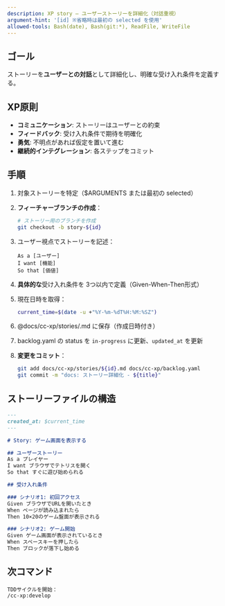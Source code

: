 ```yaml
---
description: XP story – ユーザーストーリーを詳細化（対話重視）
argument-hint: '[id] ※省略時は最初の selected を使用'
allowed-tools: Bash(date), Bash(git:*), ReadFile, WriteFile
---
```


## ゴール

ストーリーを**ユーザーとの対話**として詳細化し、明確な受け入れ条件を定義する。

## XP原則

- **コミュニケーション**: ストーリーはユーザーとの約束
- **フィードバック**: 受け入れ条件で期待を明確化
- **勇気**: 不明点があれば仮定を置いて進む
- **継続的インテグレーション**: 各ステップをコミット

## 手順

1. 対象ストーリーを特定（$ARGUMENTS または最初の selected）

2. **フィーチャーブランチの作成**：
   ```bash
   # ストーリー用のブランチを作成
   git checkout -b story-${id}
   ```

3. ユーザー視点でストーリーを記述：
   ```
   As a [ユーザー]
   I want [機能]
   So that [価値]
   ```

4. **具体的な**受け入れ条件を 3つ以内で定義（Given-When-Then形式）

5. 現在日時を取得：
   ```bash
   current_time=$(date -u +"%Y-%m-%dT%H:%M:%SZ")
   ```

6. @docs/cc-xp/stories/<id>.md に保存（作成日時付き）

7. backlog.yaml の status を `in-progress` に更新、`updated_at` を更新

8. **変更をコミット**：
   ```bash
   git add docs/cc-xp/stories/${id}.md docs/cc-xp/backlog.yaml
   git commit -m "docs: ストーリー詳細化 - ${title}"
   ```

## ストーリーファイルの構造

```markdown
---
created_at: $current_time
---

# Story: ゲーム画面を表示する

## ユーザーストーリー
As a プレイヤー
I want ブラウザでテトリスを開く
So that すぐに遊び始められる

## 受け入れ条件

### シナリオ1: 初回アクセス
Given ブラウザでURLを開いたとき
When ページが読み込まれたら
Then 10×20のゲーム盤面が表示される

### シナリオ2: ゲーム開始
Given ゲーム画面が表示されているとき
When スペースキーを押したら
Then ブロックが落下し始める
```

## 次コマンド

```text
TDDサイクルを開始：
/cc-xp:develop
```
